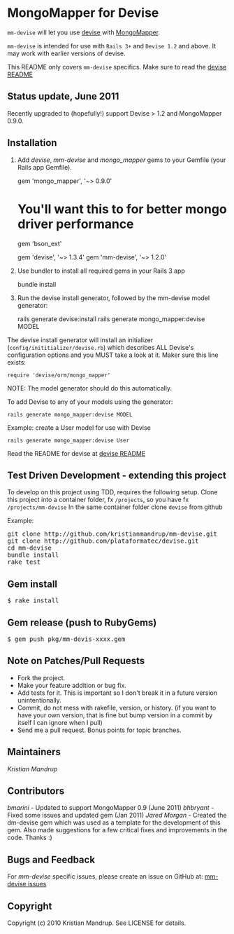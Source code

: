 # MongoMapper for Devise

`mm-devise` will let you use [devise](http://github.com/plataformatec/devise) with [MongoMapper](http://github.com/jnunemaker/mongomapper).

`mm-devise` is intended for use with `Rails 3+` and `Devise 1.2` and above. It may work with earlier versions of devise.

This README only covers `mm-devise` specifics. Make sure to read the [devise README](http://github.com/plataformatec/devise/blob/master/README.rdoc)

## Status update, June 2011

Recently upgraded to (hopefully!) support Devise > 1.2 and MongoMapper 0.9.0.

## Installation

1. Add *devise*, *mm-devise* and *mongo_mapper* gems to your Gemfile (your Rails app Gemfile).

    gem 'mongo_mapper',           '~> 0.9.0'
    # You'll want this to for better mongo driver performance
    gem 'bson_ext'

    gem 'devise',                 '~> 1.3.4'
    gem 'mm-devise',              '~> 1.2.0'

2. Use bundler to install all required gems in your Rails 3 app

    bundle install

3. Run the devise install generator, followed by the mm-devise model generator:

    rails generate devise:install
    rails generate mongo_mapper:devise MODEL

The devise install generator will install an initializer
(`config/inititializer/devise.rb`) which describes ALL Devise's configuration
options and you MUST take a look at it. Maker sure this line exists:

    require 'devise/orm/mongo_mapper'

NOTE: The model generator should do this automatically.

To add Devise to any of your models using the generator:

    rails generate mongo_mapper:devise MODEL

Example: create a User model for use with Devise

    rails generate mongo_mapper:devise User

Read the README for devise at [devise README](http://github.com/plataformatec/devise/blob/master/README.rdoc)

## Test Driven Development - extending this project

To develop on this project using TDD, requires the following setup.
Clone this project into a container folder, fx <code>/projects</code>, so you have fx <code>/projects/mm-devise</code>
In the same container folder clone <code>devise</code> from github

Example:

<pre>git clone http://github.com/kristianmandrup/mm-devise.git
git clone http://github.com/plataformatec/devise.git
cd mm-devise
bundle install
rake test</pre>

## Gem install

<pre>$ rake install</pre>

## Gem release (push to RubyGems)

<pre>$ gem push pkg/mm-devis-xxxx.gem</pre>

## Note on Patches/Pull Requests

* Fork the project.
* Make your feature addition or bug fix.
* Add tests for it. This is important so I don't break it in a
  future version unintentionally.
* Commit, do not mess with rakefile, version, or history.
  (if you want to have your own version, that is fine but bump version in a commit by itself I can ignore when I pull)
* Send me a pull request. Bonus points for topic branches.

## Maintainers

*Kristian Mandrup*

## Contributors

*bmarini* - Updated to support MongoMapper 0.9 (June 2011)
*bhbryant* - Fixed some issues and updated gem (Jan 2011)
*Jared Morgan* - Created the dm-devise gem which was used as a template for the development of this gem.
Also made suggestions for a few critical fixes and improvements in the code. Thanks :)

## Bugs and Feedback

For *mm-devise* specific issues, please create an issue on GitHub at: [mm-devise issues](http://github.com/kristianmandrup/mm-devise/issues)

## Copyright

Copyright (c) 2010 Kristian Mandrup. See LICENSE for details.



